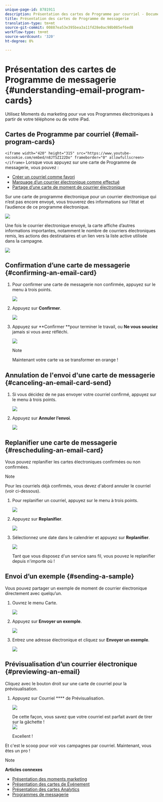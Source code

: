```yaml
---
unique-page-id: 8781911
description: Présentation des cartes de Programme par courriel - Documents marketing - Documentation du produit
title: Présentation des cartes de Programme de messagerie
translation-type: tm+mt
source-git-commit: 00887ea53e395bea3a11fd28e0ac98b085ef6ed8
workflow-type: tm+mt
source-wordcount: '320'
ht-degree: 0%

---
```



# Présentation des cartes de Programme de messagerie {#understanding-email-program-cards}

Utilisez Moments du marketing pour vue vos Programmes électroniques à partir de votre téléphone ou de votre iPad.

## Cartes de Programme par courriel {#email-program-cards}

`<iframe width="420" height="315" src="https://www.youtube-nocookie.com/embed/n8JTSZI22Do" frameborder="0" allowfullscreen></iframe>` Lorsque vous appuyez sur une carte de Programme de messagerie, vous pouvez :

* [Créer un courriel comme favori](../../../../../product-docs/core-marketo-concepts/mobile-apps/marketo-moments/working-with-moments/creating-a-favorite.md)
* [Marquage d’un courrier électronique comme effectué](../../../../../product-docs/core-marketo-concepts/mobile-apps/marketo-moments/working-with-moments/marking-it-done.md)
* [Partage d’une carte de moment de courrier électronique](../../../../../product-docs/core-marketo-concepts/mobile-apps/marketo-moments/working-with-moments/sharing-a-moment.md)

Sur une carte de programme électronique pour un courrier électronique qui n’est pas encore envoyé, vous trouverez des informations sur l’état et l’audience de ce programme électronique.

![](assets/image2015-7-2-9-3a33-3a47.png)

Une fois le courrier électronique envoyé, la carte affiche d’autres informations importantes, notamment le nombre de courriers électroniques remis, les actions des destinataires et un lien vers la liste active utilisée dans la campagne.

![](assets/image2015-9-25-10-3a5-3a29.png)

## Confirmation d’une carte de messagerie {#confirming-an-email-card}

1. Pour confirmer une carte de messagerie non confirmée, appuyez sur le menu à trois points.

   ![](assets/image2015-7-16-17-3a6-3a16.png)

1. Appuyez sur **Confirmer**.

   ![](assets/image2015-7-16-17-3a8-3a34.png)

1. Appuyez sur **Confirmer **pour terminer le travail, ou **Ne vous souciez** jamais si vous avez réfléchi.

   ![](assets/image2015-7-16-17-3a12-3a18.png)

   >[!NOTE]
   >
   >Maintenant votre carte va se transformer en orange !

## Annulation de l&#39;envoi d&#39;une carte de messagerie {#canceling-an-email-card-send}

1. Si vous décidez de ne pas envoyer votre courriel confirmé, appuyez sur le menu à trois points.

   ![](assets/image2015-7-17-9-3a50-3a49.png)

1. Appuyez sur **Annuler l’envoi**.

   ![](assets/image2015-7-17-9-3a52-3a54.png)

## Replanifier une carte de messagerie {#rescheduling-an-email-card}

Vous pouvez replanifier les cartes électroniques confirmées ou non confirmées.

>[!NOTE]
>
>Pour les courriels déjà confirmés, vous devez d&#39;abord annuler le courriel (voir ci-dessous).

1. Pour replanifier un courriel, appuyez sur le menu à trois points.

   ![](assets/image2015-7-17-9-3a58-3a44.png)

1. Appuyez sur **Replanifier**.

   ![](assets/image2015-7-17-10-3a0-3a32.png)

1. Sélectionnez une date dans le calendrier et appuyez sur **Replanifier**.

   ![](assets/image2015-7-17-10-3a5-3a55.png)

   Tant que vous disposez d&#39;un service sans fil, vous pouvez le replanifier depuis n&#39;importe où !

## Envoi d’un exemple {#sending-a-sample}

Vous pouvez partager un exemple de moment de courrier électronique directement avec quelqu’un.

1. Ouvrez le menu Carte.

   ![](assets/image2015-7-14-16-3a44-3a7.png)

1. Appuyez sur **Envoyer un exemple**.

   ![](assets/image2015-7-14-16-3a40-3a54.png)

1. Entrez une adresse électronique et cliquez sur **Envoyer un exemple**.

   ![](assets/image2015-7-14-17-3a2-3a32.png)

## Prévisualisation d’un courrier électronique {#previewing-an-email}

Cliquez avec le bouton droit sur une carte de courriel pour la prévisualisation.

1. Appuyez sur Courriel **** de Prévisualisation.

   ![](assets/image2015-7-14-16-3a42-3a21.png)

   De cette façon, vous savez que votre courriel est parfait avant de tirer sur la gâchette !\
   ![](assets/image2015-6-30-11-3a15-3a22.png)

   Excellent !

Et c&#39;est le scoop pour voir vos campagnes par courriel. Maintenant, vous êtes un pro !

>[!NOTE]
>
>**Articles connexes**
>
>* [Présentation des moments marketing](understanding-marketo-moments.md)
>* [Présentation des cartes de Événement](understanding-event-cards.md)
>* [Présentation des cartes Analytics](understanding-analytics-cards.md)
>* [Programmes de messagerie](http://docs.marketo.com/display/docs/email+programs)

>



